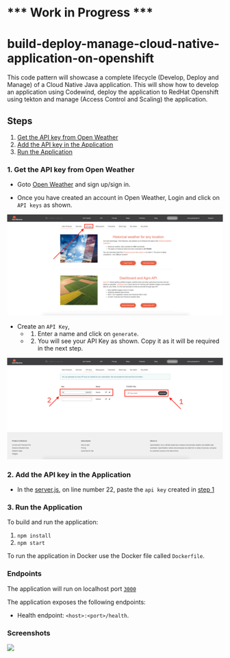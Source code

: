 # *** Work in Progress ***

# build-deploy-manage-cloud-native-application-on-openshift
This code pattern will showcase a complete lifecycle (Develop, Deploy and Manage) of a Cloud Native Java application. This will show how to develop an application using Codewind, deploy the application to RedHat Openshift using tekton and manage (Access Control and Scaling) the application.

## Steps

1. [Get the API key from Open Weather](#1-get-the-api-key-from-open-weather)
2. [Add the API key in the Application]()
3. [Run the Application]()

### 1. Get the API key from Open Weather

- Goto [Open Weather](https://home.openweathermap.org/users/sign_up) and sign up/sign in.

- Once you have created an account in Open Weather, Login and click on `API keys` as shown.

![apikey](doc/source/images/clickonapikeys.png)

- Create an `API Key`, 
  - 1. Enter a name and click on `generate`. 
  - 2. You will see your API Key as shown. Copy it as it will be required in the next step.

![apikey2](doc/source/images/createapikey.png)

### 2. Add the API key in the Application

- In the [server.js](https://github.com/IBM/build-deploy-manage-cloud-native-application-on-openshift/blob/master/server/server.js), on line number 22, paste the `api key` created in [step 1](#1-get-the-api-key-from-open-weather)

### 3. Run the Application

To build and run the application:
1. `npm install`
2. `npm start`

To run the application in Docker use the Docker file called `Dockerfile`.

### Endpoints

The application will run on localhost port [`3000`](http://localhost:3000)

The application exposes the following endpoints:
* Health endpoint: `<host>:<port>/health`.


### Screenshots

![](/doc/source/images/screenshot.png)

